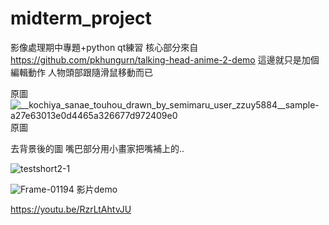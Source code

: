 # midterm_project
影像處理期中專題+python qt練習
核心部分來自<https://github.com/pkhungurn/talking-head-anime-2-demo>
這邊就只是加個編輯動作 人物頭部跟隨滑鼠移動而已 

原圖
![__kochiya_sanae_touhou_drawn_by_semimaru_user_zzuy5884__sample-a27e63013e0d4465a326677d972409e0](https://github.com/ga544523/midterm_project/assets/60171274/66cc9b79-4930-4e17-9a52-46d3b092393c)
原圖


去背景後的圖 嘴巴部分用小畫家把嘴補上的..

![testshort2-1](https://github.com/ga544523/midterm_project/assets/60171274/5463b8b3-f33b-4b62-becc-25e433885a21)





![Frame-01194](https://github.com/ga544523/midterm_project/assets/60171274/6f83fa13-ae40-469a-9fcb-b50029ac0145)
影片demo


https://youtu.be/RzrLtAhtvJU


